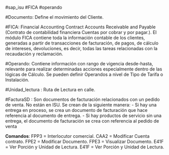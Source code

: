 #sap_isu #FICA #operando 

#Documento: Define el movimiento del Cliente.

#FICA: Financial Accounting Contract Accounts Receivable and Payable (Contrato de contabilidad financiera Cuentas por cobrar y por pagar.).
El módulo FICA contiene toda la información contable de los clientes, generadas a partir de transacciones de facturación, de pagos, de cálculo de intereses, devoluciones, es decir, todas las tareas relacionadas con la recaudación y reclamación.

#Operando: Contiene información con rango de vigencia desde-hasta, relevante para realizar determinadas acciones especialmente dentro de las lógicas de Cálculo. Se pueden definir Operandos a nivel de Tipo de Tarifa o Instalación.

#Unidad_lectura : Ruta de Lectura en calle.

#FacturaSD : Son documentos de facturación relacionados con un pedido de venta. 
	No están en ISU. Se crean de la siguiente manera:
	- Si hay una entrega en proceso, se crea un documento de facturación que hace referencia al documento de entrega.
	- Si hay productos de servicio sin una entrega, el documento de facturación se crea con referencia al pedido de venta

**Comandos**:
FPP3 = Interlocutor comercial.
CAA2 = Modificar Cuenta contrato.
FPE2 = Modificar Documento.
FPE3 = Visualizar Documento.
E41F = Ver Porción y Unidad de Lectura.
E41F = Ver Porción y Unidad de Lectura.
 